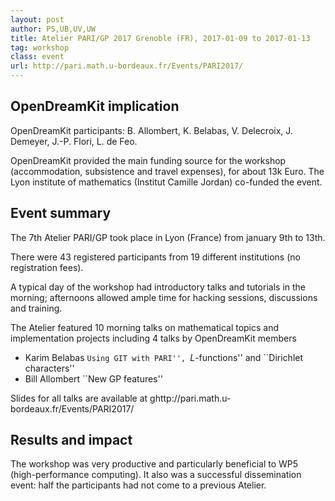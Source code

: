 ```yaml
---
layout: post
author: PS,UB,UV,UW
title: Atelier PARI/GP 2017 Grenoble (FR), 2017-01-09 to 2017-01-13
tag: workshop
class: event
url: http://pari.math.u-bordeaux.fr/Events/PARI2017/
---
```



## OpenDreamKit implication




OpenDreamKit participants: B. Allombert, K. Belabas, V. Delecroix, J. Demeyer,
J.-P. Flori, L. de Feo.

OpenDreamKit provided the main funding source for the workshop (accommodation,
subsistence and travel expenses), for about 13k Euro. The Lyon
institute of mathematics (Institut Camille Jordan) co-funded the event.

## Event summary




The 7th Atelier PARI/GP took place in Lyon (France) from january
9th to 13th.

There were 43 registered participants from 19 different institutions
(no registration fees).

A typical day of the workshop had introductory talks and tutorials
in the morning; afternoons allowed ample time for hacking sessions,
discussions and training.

The Atelier featured 10 morning talks on mathematical topics and
implementation projects including 4 talks by OpenDreamKit members


* Karim Belabas ``Using GIT with PARI'', ``$L$-functions'' and
  ``Dirichlet characters''
* Bill Allombert ``New GP features''



Slides for all talks are available at
ghttp://pari.math.u-bordeaux.fr/Events/PARI2017/

## Results and impact





The workshop was very productive and particularly beneficial to WP5
(high-performance computing). It also was a successful dissemination event: half
  the participants had not come to a previous Atelier.



